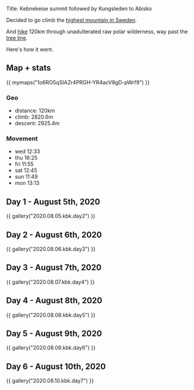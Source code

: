 Title: Kebnekeise summit followed by Kungsleden to Abisko

Decided to go climb the [highest mountain in Sweden](https://en.wikipedia.org/wiki/Kebnekaise).

And [hike](https://en.wikipedia.org/wiki/Kungsleden) 120km through unadulterated
raw polar wilderness, way past the [tree line](https://en.wikipedia.org/wiki/Tree_line).

Here's how it went.

## Map + stats

{{ mymaps("1o6RO5qSIAZr4PRGH-YR4acV8gD-pWrf9") }}

### Geo

* distance: 120km
* climb: 2820.6m
* descent: 2925.4m

### Movement

* wed 12:33
* thu 16:25
* fri 11:55
* sat 12:45
* sun 11:49
* mon 13:13

## Day 1 - August 5th, 2020

{{ gallery("2020.08.05.kbk.day2") }}

## Day 2 - August 6th, 2020

{{ gallery("2020.08.06.kbk.day3") }}

## Day 3 - August 7th, 2020

{{ gallery("2020.08.07.kbk.day4") }}

## Day 4 - August 8th, 2020

{{ gallery("2020.08.08.kbk.day5") }}

## Day 5 - August 9th, 2020

{{ gallery("2020.08.09.kbk.day6") }}

## Day 6 - August 10th, 2020

{{ gallery("2020.08.10.kbk.day7") }}

